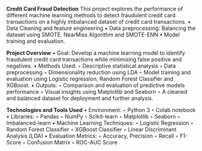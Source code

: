 **Credit Card Fraud Detection**
This project explores the performance of different machine learning methods to detect fraudulent credit card transactions on a highly imbalanced dataset of credit card transactions.
	•	Data Cleaning and feature engineering 
	•	Data preprocessing: Balancing the dataset using SMOTE, NearMiss Algorithm and SMOTE-ENN
	•	Model training and evaluation.

**Project Overview**
	•	Goal:  Develop a machine learning model to identify fraudulent credit card transactions while minimising false positive and negatives.
	•	Methods Used: 
	◦	Descriptive statistical analysis
	◦	Data preprocessing
	◦	Dimensionality reduction using LDA
	◦	Model training and evaluation using Logistic regression, Random Forest Classifier and XGBoost.
	•	Outputs: 
	◦	Comparison and evaluation of predictive models performance
	◦	Visual insights using Matplotlib and Seaborn
	◦	A cleaned and balanced dataset for deployment and further analysis.

**Technologies and Tools Used**
	•	Environment: 
	◦	Python 3
	◦	Colab notebook
	•	Libraries: 
	◦	Pandas 
	◦	NumPy 
	◦	Scikit-learn 
	◦	Matplotlib
	◦	Seaborn
	◦	Imbalanced-learn
	•	Machine Learning Techniques: 
	◦	Logistic Regression
	◦	Random Forest Classifier
	◦	XGBoost Classifier
	◦	Linear Discriminant Analysis (LDA)
	•	Evaluation Metrics: 
	◦	Accuracy, Precision
	◦	Recall
	◦	F1-Score
	◦	Confusion Matrix
	◦	ROC-AUC Score
